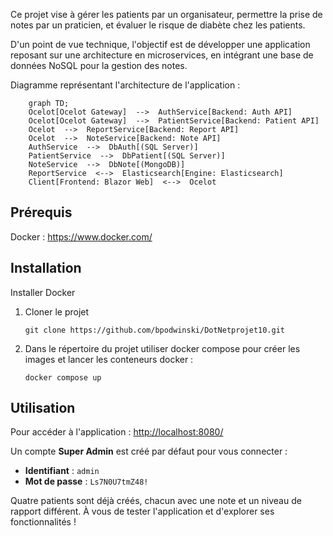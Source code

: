 Ce projet vise à gérer les patients par un organisateur, permettre la prise de notes par un praticien, et évaluer le risque de diabète chez les patients.

D'un point de vue technique, l'objectif est de développer une application reposant sur une architecture en microservices, en intégrant une base de données NoSQL pour la gestion des notes.

Diagramme représentant l'architecture de l'application :
```mermaid
	graph TD;
	Ocelot[Ocelot Gateway]  -->  AuthService[Backend: Auth API]
	Ocelot[Ocelot Gateway]  -->  PatientService[Backend: Patient API]
	Ocelot  -->  ReportService[Backend: Report API]
	Ocelot  -->  NoteService[Backend: Note API]
	AuthService  -->  DbAuth[(SQL Server)]
	PatientService  -->  DbPatient[(SQL Server)]
	NoteService  -->  DbNote[(MongoDB)]
	ReportService  <-->  Elasticsearch[Engine: Elasticsearch]
	Client[Frontend: Blazor Web]  <-->  Ocelot
```
## Prérequis
Docker : https://www.docker.com/

## Installation
Installer Docker

1. Cloner le projet 
	```
	git clone https://github.com/bpodwinski/DotNetprojet10.git
	```
2. Dans le répertoire du projet utiliser docker compose pour créer les images et lancer les conteneurs docker :
	```
	docker compose up
	```
## Utilisation

Pour accéder à l'application : [http://localhost:8080/](http://localhost:8080/)

Un compte **Super Admin** est créé par défaut pour vous connecter :
- **Identifiant** : `admin`
- **Mot de passe** : `Ls7N0U7tmZ48!`

Quatre patients sont déjà créés, chacun avec une note et un niveau de rapport différent. À vous de tester l'application et d'explorer ses fonctionnalités !
